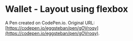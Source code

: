 #  Wallet - Layout using flexbox

A Pen created on CodePen.io. Original URL: [https://codepen.io/eggsteban/pen/gOVroqy](https://codepen.io/eggsteban/pen/gOVroqy).

